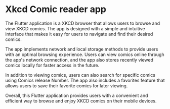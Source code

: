 # Xkcd Comic reader app

The Flutter application is a XKCD browser that allows users to browse and view XKCD comics. The app is designed with a simple and intuitive interface that makes it easy for users to navigate and find their desired comics.

The app implements network and local storage methods to provide users with an optimal browsing experience. Users can view comics online through the app's network connection, and the app also stores recently viewed comics locally for faster access in the future.

In addition to viewing comics, users can also search for specific comics using Comics release Number. The app also includes a favorites feature that allows users to save their favorite comics for later viewing.

Overall, this Flutter application provides users with a convenient and efficient way to browse and enjoy XKCD comics on their mobile devices.


